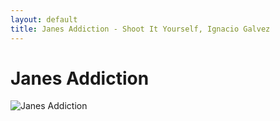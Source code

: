 ```yaml
---
layout: default
title: Janes Addiction - Shoot It Yourself, Ignacio Galvez
---
```


# Janes Addiction

![Janes Addiction](http://assets.farmhouse.co/publishing/1-shoot-it-yourself/images/janes-addiction-1.jpg)
